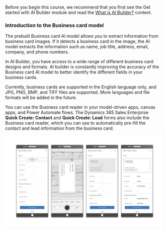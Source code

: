 Before you begin this course, we recommend that you first see the Get started with AI Builder module and read the [What is AI Builder?](https://docs.microsoft.com/ai-builder/overview) content.

### Introduction to the Business card model

The prebuilt Business card AI model allows you to extract information from business card images. If it detects a business card in the image, the AI model extracts the information such as name, job title, address, email, company, and phone numbers.

In AI Builder, you have access to a wide range of different business card designs and formats. AI builder is constantly improving the accuracy of the Business card AI model to better identify the different fields in your business cards.

Currently, business cards are supported in the English language only, and JPG, PNG, BMP, and TIFF files are supported. More languages and file formats will be added in the future.

You can use the Business card reader in your model-driven apps, canvas apps, and Power Automate flows. The Dynamics 365 Sales Enterprise **Quick Create: Contact** and **Quick Create: Lead** forms also include the Business card reader, which you can use to automatically pre-fill the contact and lead information from the business card.

![Business card scan](../media/image1.png)

